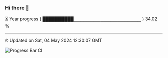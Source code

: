 ### Hi there 👋

⏳ Year progress { ██████████▁▁▁▁▁▁▁▁▁▁▁▁▁▁▁▁▁▁▁▁ } 34.02 %

---

⏰ Updated on Sat, 04 May 2024 12:30:07 GMT

![Progress Bar CI](https://github.com/ZhaoGui/ZhaoGui/workflows/Progress%20Bar%20CI/badge.svg)
